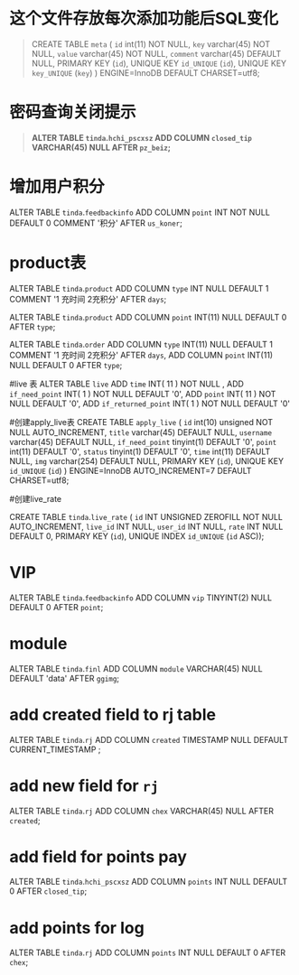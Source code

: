 # 这个文件存放每次添加功能后SQL变化

> CREATE TABLE `meta` (
    `id` int(11) NOT NULL,
    `key` varchar(45) NOT NULL,
    `value` varchar(45) NOT NULL,
    `comment` varchar(45) DEFAULT NULL,
    PRIMARY KEY (`id`),
    UNIQUE KEY `id_UNIQUE` (`id`),
    UNIQUE KEY `key_UNIQUE` (`key`)
  ) ENGINE=InnoDB DEFAULT CHARSET=utf8;
 
# 密码查询关闭提示

> **ALTER TABLE `tinda`.`hchi_pscxsz` 
 ADD COLUMN `closed_tip` VARCHAR(45) NULL AFTER `pz_beiz`;**
 
# 增加用户积分
 ALTER TABLE `tinda`.`feedbackinfo` 
 ADD COLUMN `point` INT NOT NULL DEFAULT 0 COMMENT '积分' AFTER `us_koner`;

# product表

ALTER TABLE `tinda`.`product` 
ADD COLUMN `type` INT NULL DEFAULT 1 COMMENT '1 充时间 2充积分' AFTER `days`;

ALTER TABLE `tinda`.`product` 
ADD COLUMN `point` INT(11) NULL DEFAULT 0 AFTER `type`;

ALTER TABLE `tinda`.`order` 
ADD COLUMN `type` INT(11) NULL DEFAULT 1 COMMENT '1 充时间 2充积分' AFTER `days`,
ADD COLUMN `point` INT(11) NULL DEFAULT 0 AFTER `type`;

#live 表
ALTER TABLE  `live` ADD  `time` INT( 11 ) NOT NULL ,
ADD  `if_need_point` INT( 1 ) NOT NULL DEFAULT  '0',
ADD  `point` INT( 11 ) NOT NULL DEFAULT  '0',
ADD  `if_returned_point` INT( 1 ) NOT NULL DEFAULT  '0'

#创建apply_live表
CREATE TABLE `apply_live` (
  `id` int(10) unsigned NOT NULL AUTO_INCREMENT,
  `title` varchar(45) DEFAULT NULL,
  `username` varchar(45) DEFAULT NULL,
  `if_need_point` tinyint(1) DEFAULT '0',
  `point` int(11) DEFAULT '0',
  `status` tinyint(1) DEFAULT '0',
  `time` int(11) DEFAULT NULL,
  `img` varchar(254) DEFAULT NULL,
  PRIMARY KEY (`id`),
  UNIQUE KEY `id_UNIQUE` (`id`)
) ENGINE=InnoDB AUTO_INCREMENT=7 DEFAULT CHARSET=utf8;

#创建live_rate

CREATE TABLE `tinda`.`live_rate` (
  `id` INT UNSIGNED ZEROFILL NOT NULL AUTO_INCREMENT,
  `live_id` INT NULL,
  `user_id` INT NULL,
  `rate` INT NULL DEFAULT 0,
  PRIMARY KEY (`id`),
  UNIQUE INDEX `id_UNIQUE` (`id` ASC));
  
# VIP 

ALTER TABLE `tinda`.`feedbackinfo` 
ADD COLUMN `vip` TINYINT(2) NULL DEFAULT 0 AFTER `point`;


# module

ALTER TABLE `tinda`.`finl` 
ADD COLUMN `module` VARCHAR(45) NULL DEFAULT 'data' AFTER `ggimg`;

# add created field to rj table 

ALTER TABLE `tinda`.`rj` 
ADD COLUMN `created` TIMESTAMP NULL DEFAULT CURRENT_TIMESTAMP ;

# add new field for `rj`

ALTER TABLE `tinda`.`rj` 
ADD COLUMN `chex` VARCHAR(45) NULL AFTER `created`;

# add field for points pay
ALTER TABLE `tinda`.`hchi_pscxsz` 
ADD COLUMN `points` INT NULL DEFAULT 0 AFTER `closed_tip`;


# add points for log
ALTER TABLE `tinda`.`rj` 
ADD COLUMN `points` INT NULL DEFAULT 0 AFTER `chex`;


